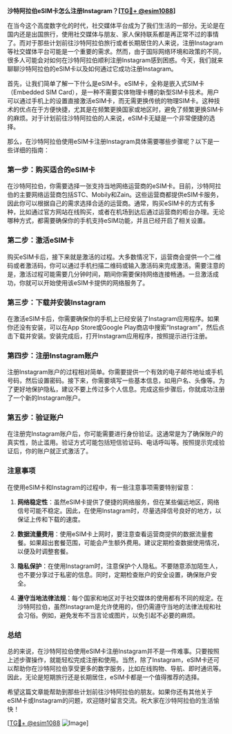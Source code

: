 **沙特阿拉伯eSIM卡怎么注册Instagram？[[TG💪+ @esim1088](https://t.me/s/esim1088)]**

在当今这个高度数字化的时代，社交媒体平台成为了我们生活的一部分。无论是在国内还是出国旅行，使用社交媒体与朋友、家人保持联系都是再正常不过的事情了。而对于那些计划前往沙特阿拉伯旅行或者长期居住的人来说，注册Instagram等社交媒体平台可能是一个重要的需求。然而，由于国际网络环境和政策的不同，很多人可能会对如何在沙特阿拉伯顺利注册Instagram感到困惑。今天，我们就来聊聊沙特阿拉伯的eSIM卡以及如何通过它成功注册Instagram。

首先，让我们简单了解一下什么是eSIM卡。eSIM卡，全称是嵌入式SIM卡（Embedded SIM Card），是一种不需要实体物理卡槽的新型SIM卡技术。用户可以通过手机上的设置直接激活eSIM卡，而无需更换传统的物理SIM卡。这种技术的优点在于方便快捷，尤其是在频繁更换国家或地区时，避免了频繁更换SIM卡的麻烦。对于计划前往沙特阿拉伯的人来说，eSIM卡无疑是一个非常便捷的选择。

那么，在沙特阿拉伯使用eSIM卡注册Instagram具体需要哪些步骤呢？以下是一些详细的指南：

### 第一步：购买适合的eSIM卡

在沙特阿拉伯，你需要选择一张支持当地网络运营商的eSIM卡。目前，沙特阿拉伯的主要网络运营商包括STC、Mobily和Zain。这些运营商都提供eSIM卡服务，因此你可以根据自己的需求选择合适的运营商。通常，购买eSIM卡的方式有多种，比如通过官方网站在线购买，或者在机场到达后通过运营商的柜台办理。无论哪种方式，都需要确保你的手机支持eSIM功能，并且已经开启了相关设置。

### 第二步：激活eSIM卡

购买eSIM卡后，接下来就是激活的过程。大多数情况下，运营商会提供一个二维码或者激活码，你可以通过手机扫描二维码或输入激活码来完成激活。需要注意的是，激活过程可能需要几分钟时间，期间你需要保持网络连接畅通。一旦激活成功，你就可以开始使用该eSIM卡提供的网络服务了。

### 第三步：下载并安装Instagram

在激活eSIM卡后，你需要确保你的手机上已经安装了Instagram应用程序。如果你还没有安装，可以在App Store或Google Play商店中搜索“Instagram”，然后点击下载并安装。安装完成后，打开Instagram应用程序，按照提示进行注册。

### 第四步：注册Instagram账户

注册Instagram账户的过程相对简单。你需要提供一个有效的电子邮件地址或手机号码，然后设置密码。接下来，你需要填写一些基本信息，如用户名、头像等。为了更好地保护隐私，建议不要上传过多个人信息。完成这些步骤后，你就成功注册了一个新的Instagram账户。

### 第五步：验证账户

在注册完Instagram账户后，你可能需要进行身份验证。这通常是为了确保账户的真实性，防止滥用。验证方式可能包括短信验证码、电话呼叫等。按照提示完成验证后，你的账户就正式激活了。

### 注意事项

在使用eSIM卡和Instagram的过程中，有一些注意事项需要特别留意：

1. **网络稳定性**：虽然eSIM卡提供了便捷的网络服务，但在某些偏远地区，网络信号可能不稳定。因此，在使用Instagram时，尽量选择信号良好的地方，以保证上传和下载的速度。
   
2. **数据流量费用**：使用eSIM卡上网时，要注意查看运营商提供的数据流量套餐。如果超出套餐范围，可能会产生额外费用。建议定期检查数据使用情况，以便及时调整套餐。

3. **隐私保护**：在使用Instagram时，注意保护个人隐私。不要随意添加陌生人，也不要分享过于私密的信息。同时，定期检查账户的安全设置，确保账户安全。

4. **遵守当地法律法规**：每个国家和地区对于社交媒体的使用都有不同的规定。在沙特阿拉伯，虽然Instagram是允许使用的，但仍需遵守当地的法律法规和社会习俗。例如，避免发布不当言论或图片，以免引起不必要的麻烦。

### 总结

总的来说，在沙特阿拉伯使用eSIM卡注册Instagram并不是一件难事。只要按照上述步骤操作，就能轻松完成注册和使用。当然，除了Instagram，eSIM卡还可以帮助你在沙特阿拉伯享受更多的数字服务，比如在线购物、导航、即时通讯等。因此，无论是短期旅行还是长期居住，eSIM卡都是一个值得推荐的选择。

希望这篇文章能帮助到那些计划前往沙特阿拉伯的朋友。如果你还有其他关于eSIM卡或Instagram的问题，欢迎随时留言交流。祝大家在沙特阿拉伯的生活愉快！

[[TG💪+ @esim1088](https://t.me/s/esim1088) ![Image](https://i.postimg.cc/4NQfJmqS/Snipaste-2025-05-13-00-14-12.png)]